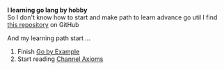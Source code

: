 **I learning go lang by hobby**\
So I don't know how to start and make path
to learn advance go util I find [this repository](https://github.com/enocom/gopher-reading-list) on GitHub

And my learning path start ...

1. Finish [Go by Example](https://gobyexample.com/)
2. Start reading [Channel Axioms](https://dave.cheney.net/2014/03/19/channel-axioms)
